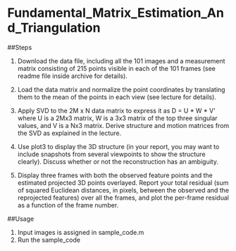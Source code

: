 Fundamental_Matrix_Estimation_And_Triangulation
===============================================

##Steps
1. Download the data file, including all the 101 images and a measurement matrix consisting of 215 points visible in each of the 101 frames (see readme file inside archive for details).

2. Load the data matrix and normalize the point coordinates by translating them to the mean of the points in each view (see lecture for details).

3. Apply SVD to the 2M x N data matrix to express it as D = U * W * V' where U is a 2Mx3 matrix, W is a 3x3 matrix of the top three singular values, and V is a Nx3 matrix. Derive structure and motion matrices from the SVD as explained in the lecture.

4. Use plot3 to display the 3D structure (in your report, you may want to include snapshots from several viewpoints to show the structure clearly). Discuss whether or not the reconstruction has an ambiguity.

5. Display three frames with both the observed feature points and the estimated projected 3D points overlayed. Report your total residual (sum of squared Euclidean distances, in pixels, between the observed and the reprojected features) over all the frames, and plot the per-frame residual as a function of the frame number.


##Usage

1. Input images is assigned in sample_code.m
2. Run the sample_code
